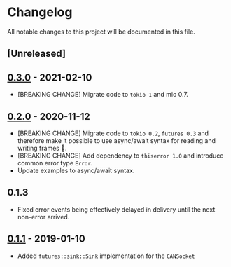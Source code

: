 # Changelog
All notable changes to this project will be documented in this file.

## [Unreleased]

## [0.3.0](https://github.com/oefd/tokio-socketcan/tree/0.3.0) - 2021-02-10
- [BREAKING CHANGE] Migrate code to `tokio 1` and mio 0.7.

## [0.2.0](https://github.com/oefd/tokio-socketcan/tree/0.2.0) - 2020-11-12
- [BREAKING CHANGE] Migrate code to `tokio 0.2`, `futures 0.3` and therefore make it possible
  to use async/await syntax for reading and writing frames :rocket:.
- [BREAKING CHANGE] Add dependency to `thiserror 1.0` and introduce common error type `Error`.
- Update examples to async/await syntax.

## 0.1.3
- Fixed error events being effectively delayed in delivery until the next non-error arrived.

## [0.1.1](https://github.com/oefd/tokio-socketcan/tree/0.1.1) - 2019-01-10
- Added `futures::sink::Sink` implementation for the `CANSocket`
